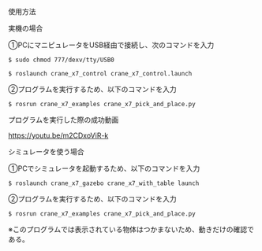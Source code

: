 使用方法

実機の場合

①PCにマニピュレータをUSB経由で接続し、次のコマンドを入力

	$ sudo chmod 777/dexv/tty/USB0

	$ roslaunch crane_x7_control crane_x7_control.launch

②プログラムを実行するため、以下のコマンドを入力

	$ rosrun crane_x7_examples crane_x7_pick_and_place.py

プログラムを実行した際の成功動画

https://youtu.be/m2CDxoViR-k


シミュレータを使う場合

①PCでシミュレータを起動するため、以下のコマンドを入力

	$ roslaunch crane_x7_gazebo crane_x7_with_table launch

②プログラムを実行するため、以下のコマンドを入力

	$ rosrun crane_x7_examples crane_x7_pick_and_place.py


※このプログラムでは表示されている物体はつかまないため、動きだけの確認である。

